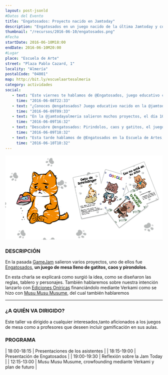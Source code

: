 ```yaml
---
layout: post-jsonld
#Datos del Evento
title: "Engatosados: Proyecto nacido en Jamtoday"
description: "Engatosados en un juego nacido de la última Jamtoday y con intención de seguir evolucionando"
thumbnail: "/recursos/2016-06-10/engatosados.png"
#Fecha
startDate: 2016-06-10M18:00
endDate: 2016-06-10M20:00
#Lugar
place: "Escuela de Arte"
street: "Plaza Pablo Cazard, 1"
locality: "Almería"
postalCode: "04001"
map: http://bit.ly/escuelaartesalmeria
category: actividades
social:
   - text: "Este viernes te hablamos de @Engatosados, juego educativo con pirondolos y gatetes matemáticos"
     time: "2016-06-08T22:33"
   - text: "¿Conoces @engatosados? Juego educativo nacido en la @jamtodayalmeria. El viernes te lo explicamos"
     time: "2016-06-09T09:33"
   - text: "En la @jamtodayalmeria salieron muchos proyectos, el día 10 te hablamos de @engatosados"
     time: "2016-06-09T16:32"
   - text: "Descubre @engatosados: Pirindolos, caos y gatitos, el juego nacido en la @jamtodayalmeria"
     time: "2016-06-09T18:32"
   - text: "Esta tarde hablamos de @Engatosados en la Escuela de Artes, ¿Te lo vas perder?"
     time: "2016-06-10T10:32" 
---
```


<p align="center">
  <img src="/recursos/2016-06-10/engatosados.png" alt="Engatosados" />
</p>


### DESCRIPCIÓN

En la pasada [GameJam](http://hacklabalmeria.net/actividades/2016/05/27/jamtoday.html) salieron varios proyectos,
uno de ellos fue [Engatosados](http://twitter.com/engatosados), **un juego de mesa lleno de gatitos, caos y pirondolos**.

En esta charla se explicará como surgió la idea, como se diseñaron las reglas, tablero y personajes.
También hablaremos sobre nuestra intención lanzarlo con [Ediciones Oníricas](http://edicionesoniricas.com/) 
financiándolo mediante Verkami como se hizo con [Musu Musu Musume](http://twitter.com/musumusumusume), del cual también
hablaremos


---

### ¿A QUIÉN VA DIRIGIDO?

Este taller va dirigido a cualquier interesados,tanto aficionados a los juegos de mesa como a profesores que 
deseen incluir gamificación en sus aulas.


### PROGRAMA

| 18:00-18:15   | Presentaciones de los asistentes  |
| 18:15-19:00   | Presentación de Engatosados | 
| 19:00-19:30   | Reflexión sobre la Jam Today |
| 12:15-13:00   | Musu Musu Musume, crowfounding mediante Verkami y plan de futuro |